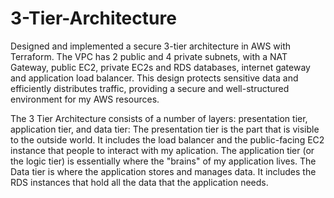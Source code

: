# 3-Tier-Architecture

Designed and implemented a secure 3-tier architecture in AWS with Terraform. The VPC has 2 public and 4 private subnets, with a NAT Gateway, public EC2, private EC2s and RDS databases, internet gateway and application load balancer. This design protects sensitive data and efficiently distributes traffic, providing a secure and well-structured environment for my AWS resources. 

The 3 Tier Architecture consists of a number of layers: presentation tier, application tier, and data tier:
The presentation tier is the part that is visible to the outside world. It includes the load balancer and the public-facing EC2 instance that people to interact with my aplication. The application tier (or the logic tier) is essentially where the "brains" of my application lives. The Data tier is where the application stores and manages data. It includes the RDS instances that hold all the data that the application needs.
